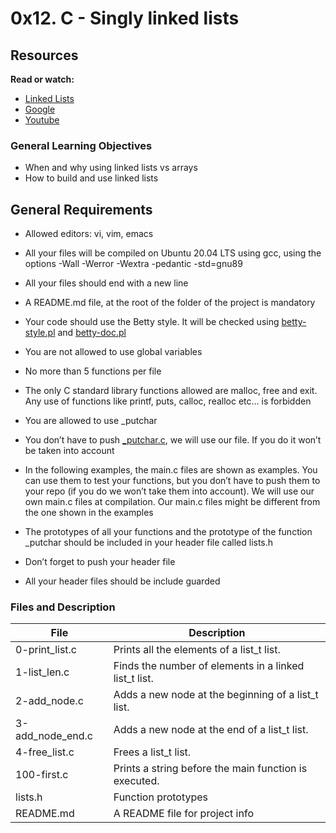 # 0x12. C - Singly linked lists

## Resources
**Read or watch:**

- [Linked Lists](https://youtu.be/udapt4FGY20)
- [Google](https://www.google.com/search?q=linked+lists)
- [Youtube](http://www.youtube.com/results?search_query=linked+lists)

### General Learning Objectives
- When and why using linked lists vs arrays
- How to build and use linked lists

## General Requirements

* Allowed editors: vi, vim, emacs

* All your files will be compiled on Ubuntu 20.04 LTS using gcc, using the options -Wall -Werror -Wextra -pedantic -std=gnu89

* All your files should end with a new line

* A README.md file, at the root of the folder of the project is mandatory

* Your code should use the Betty style. It will be checked using [betty-style.pl](https://github.com/holbertonschool/Betty/blob/master/betty-style.pl) and [betty-doc.pl](https://github.com/holbertonschool/Betty/blob/master/betty-doc.pl)

* You are not allowed to use global variables

* No more than 5 functions per file

* The only C standard library functions allowed are malloc, free and exit. Any use of functions like printf, puts, calloc, realloc etc… is forbidden

* You are allowed to use _putchar

* You don’t have to push [_putchar.c](https://github.com/holbertonschool/_putchar.c/blob/master/_putchar.c), we will use our file. If you do it won’t be taken into account

* In the following examples, the main.c files are shown as examples. You can use them to test your functions, but you don’t have to push them to your repo (if you do we won’t take them into account). We will use our own main.c files at compilation. Our main.c files might be different from the one shown in the examples

* The prototypes of all your functions and the prototype of the function _putchar should be included in your header file called lists.h

* Don’t forget to push your header file

* All your header files should be include guarded

### Files and Description

| File             | Description                                           |
| ---------------- | ----------------------------------------------------- |
| 0-print_list.c   | Prints all the elements of a list_t list.             |
| 1-list_len.c     | Finds the number of elements in a linked list_t list. |
| 2-add_node.c     | Adds a new node at the beginning of a list_t list.    |
| 3-add_node_end.c | Adds a new node at the end of a list_t list.          |
| 4-free_list.c    | Frees a list_t list.                                  |
| 100-first.c      | Prints a string before the main function is executed. |
| lists.h          | Function prototypes                                   |
| README.md        | A README file for project info                        |